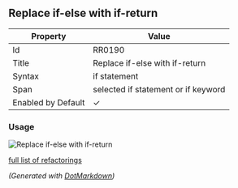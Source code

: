 ## Replace if\-else with if\-return

| Property           | Value                               |
| ------------------ | ----------------------------------- |
| Id                 | RR0190                              |
| Title              | Replace if\-else with if\-return    |
| Syntax             | if statement                        |
| Span               | selected if statement or if keyword |
| Enabled by Default | &#x2713;                            |

### Usage

![Replace if-else with if-return](../../images/refactorings/ReplaceIfElseWithIfReturn.png)

[full list of refactorings](Refactorings.md)

*\(Generated with [DotMarkdown](http://github.com/JosefPihrt/DotMarkdown)\)*
